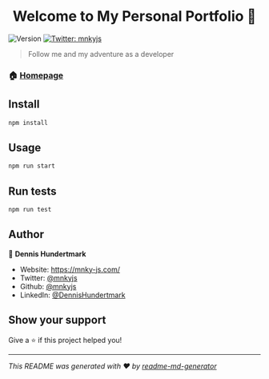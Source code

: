 <h1 align="center">Welcome to My Personal Portfolio 👋</h1>
<p>
  <img alt="Version" src="https://img.shields.io/badge/version-0.0.0-blue.svg?cacheSeconds=2592000" />
  <a href="https://twitter.com/mnkyjs" target="_blank">
    <img alt="Twitter: mnkyjs" src="https://img.shields.io/twitter/follow/mnkyjs.svg?style=social" />
  </a>
</p>

> Follow me and my adventure as a developer

### 🏠 [Homepage](https://mnky-js.com/)

## Install

```sh
npm install
```

## Usage

```sh
npm run start
```

## Run tests

```sh
npm run test
```

## Author

👤 **Dennis Hundertmark**

* Website: https://mnky-js.com/
* Twitter: [@mnkyjs](https://twitter.com/mnkyjs)
* Github: [@mnkyjs](https://github.com/mnkyjs)
* LinkedIn: [@DennisHundertmark](https://linkedin.com/in/DennisHundertmark)

## Show your support

Give a ⭐️ if this project helped you!

***
_This README was generated with ❤️ by [readme-md-generator](https://github.com/kefranabg/readme-md-generator)_
